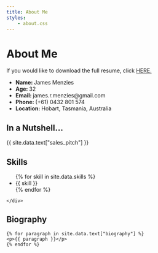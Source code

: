 ```yaml
---
title: About Me
styles:
    - about.css
---
```


<h1>About Me</h1>
<div id="resume">
    <div class="vertical-separator"></div>
    <span>If you would like to download the full resume, click
        <a class="text-based-link" href="/assets/docs/resume.pdf">
            HERE.
        </a>
    </span>
</div>


<section id="introduction">
<figure aria-label="James playing the bass in a suit" class="image"></figure>
<ul id="key-details">
    <li><strong class="key">Name: </strong>James Menzies</li>
    <li><strong class="key">Age: </strong>32</li>
    <li><strong class="key">Email: </strong>james.r.menzies@gmail.com</li>
    <li><strong class="key">Phone: </strong>(+61) 0432 801 574</li>
    <li><strong class="key">Location: </strong>Hobart, Tasmania, Australia</li>
</ul>
</section>

<section id="sales-pitch">
    <div id="nutshell">
        <h2>In a Nutshell...</h2>
        <p>{{ site.data.text["sales_pitch"] }}</p>
    </div>
    <div id="skills">
        <h2>Skills</h2>
        <ul class="flex-container">
            {% for skill in site.data.skills %}
            <li>{{ skill }}</li>
            {% endfor %}
        </ul>

    </div>
</section>

<section id="biography">
    <h2>Biography</h2>

    {% for paragraph in site.data.text["biography"] %}
    <p>{{ paragraph }}</p>
    {% endfor %}
</section>